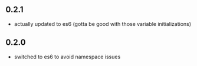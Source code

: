 ## 0.2.1
- actually updated to es6 (gotta be good with those variable initializations)

## 0.2.0
- switched to es6 to avoid namespace issues